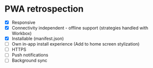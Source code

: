 # PWA retrospection

- [X] Responsive
- [X] Connectivity independent - offline support (strategies handled with Workbox)
- [x] Installable (manifest.json)
- [ ] Own in-app install experience (Add to home screen stylization)
- [ ] HTTPS
- [ ] Push notifications
- [ ] Background sync
